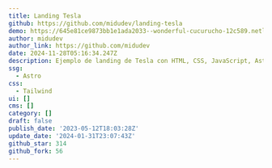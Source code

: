 ```yaml
---
title: Landing Tesla
github: https://github.com/midudev/landing-tesla
demo: https://645e81ce9873bb1e1ada2033--wonderful-cucurucho-12c589.netlify.app/
author: midudev
author_link: https://github.com/midudev
date: 2024-11-28T05:16:34.247Z
description: Ejemplo de landing de Tesla con HTML, CSS, JavaScript, Astro y Tailwind
ssg:
  - Astro
css:
  - Tailwind
ui: []
cms: []
category: []
draft: false
publish_date: '2023-05-12T18:03:28Z'
update_date: '2024-01-31T23:07:43Z'
github_star: 314
github_fork: 56
---
```


